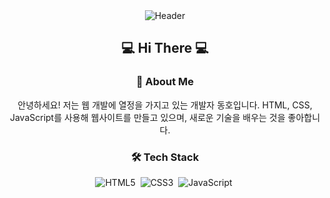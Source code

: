 <div align="center">

  <img src="https://capsule-render.vercel.app/api?type=cylinder&height=300&color=gradient&text=Hi%20I'm%20Dongho&textBg=false&animation=fadeIn" alt="Header" />
  <h2> 💻 Hi There 💻 </h2>

  <h3>👋 About Me</h3>
  <p>안녕하세요! 저는 웹 개발에 열정을 가지고 있는 개발자 동호입니다. HTML, CSS, JavaScript를 사용해 웹사이트를 만들고 있으며, 새로운 기술을 배우는 것을 좋아합니다. </p>

  <h3>🛠️ Tech Stack</h3>
  <img src="https://img.shields.io/badge/HTML5-E34F26?style=flat-square&logo=html5&logoColor=white" alt="HTML5" />&nbsp; 
  <img src="https://img.shields.io/badge/CSS3-1572B6?style=flat-square&logo=CSS3&logoColor=white" alt="CSS3" />&nbsp; 
  <img src="https://img.shields.io/badge/javascript-F7DF1E?style=flat-square&logo=javascript&logoColor=white" alt="JavaScript" />&nbsp; 
</div>

